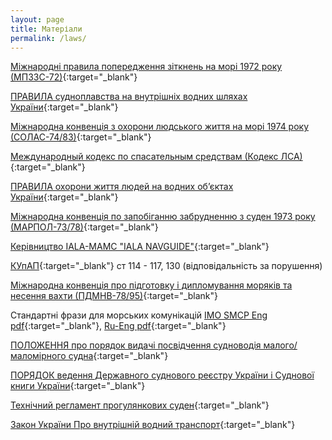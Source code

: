 ```yaml
---
layout: page
title: Матеріали
permalink: /laws/
---
```


[Міжнародні правила попередження зіткнень на морі 1972 року (МПЗЗС-72)](https://zakon.rada.gov.ua/laws/show/995_137){:target="_blank"}

[ПРАВИЛА судноплавства на внутрішніх водних шляхах України](https://zakon.rada.gov.ua/laws/show/z0872-04){:target="_blank"}

[Міжнародна конвенція з охорони людського життя на морі 1974 року (СОЛАС-74/83)](http://www.delta-pilot.ua/sites/default/files/regulatory_docs/consolidated_text_of_the_1974_solas_convention_rus.pdf){:target="_blank"}

[Международный кодекс по спасательным средствам (Кодекс ЛСА)](https://seainfo.ks.ua/wp-content/uploads/2018/09/Mezhdunarodnyj-kodeks-po-spasatelnym-sredstvam-Kodeks-LSA.html){:target="_blank"}

[ПРАВИЛА охорони життя людей на водних об’єктах України](https://zakon.rada.gov.ua/laws/show/z0566-17){:target="_blank"}

[Міжнародна конвенція по запобіганню забрудненню з суден 1973 року (МАРПОЛ-73/78)](https://zakon.rada.gov.ua/laws/show/896_009){:target="_blank"}

[Керівництво IALA-МАМС "IALA NAVGUIDE"](https://hydro.gov.ua/dl/iala/ua/navguide_2006_final_version.pdf){:target="_blank"}

[КУпАП](https://zakon.rada.gov.ua/laws/show/80731-10){:target="_blank"} ст 114 - 117, 130 (відповідальність за порушення)

[Міжнародна конвенція про підготовку і дипломування моряків та несення вахти (ПДМНВ-78/95)](https://zakon.rada.gov.ua/laws/show/995_053){:target="_blank"}

Стандартні фрази для морських комунікацій [IMO SMCP Eng pdf](https://wwwcdn.imo.org/localresources/en/OurWork/Safety/Documents/A.918(22).pdf){:target="_blank"}, [Ru-Eng pdf](https://saillife.ru/wp-content/uploads/2015/04/Frazi.pdf){:target="_blank"}

[ПОЛОЖЕННЯ про порядок видачі посвідчення судноводія малого/маломірного судна](https://zakon.rada.gov.ua/laws/show/z0831-13){:target="_blank"}

[ПОРЯДОК ведення Державного суднового реєстру України і Суднової книги України](https://zakon.rada.gov.ua/laws/show/1069-97-%D0%BF){:target="_blank"}

[Технічний регламент прогулянкових суден](https://zakon.rada.gov.ua/laws/show/1147-2011-%D0%BF){:target="_blank"}

[Закон України Про внутрішній водний транспорт](https://zakon.rada.gov.ua/laws/show/1054-20){:target="_blank"}
